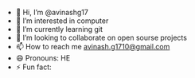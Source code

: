 - 👋 Hi, I’m @avinashg17
- 👀 I’m interested in computer
- 🌱 I’m currently learning git
- 💞️ I’m looking to collaborate on open sourse projects
- 📫 How to reach me avinash.g1710@gmail.com
- 😄 Pronouns: HE
- ⚡ Fun fact: 

<!---
avinashg17/avinashg17 is a ✨ special ✨ repository because its `README.md` (this file) appears on your GitHub profile.
You can click the Preview link to take a look at your changes.
--->
